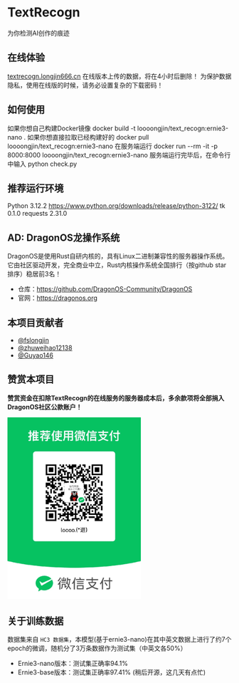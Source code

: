 # TextRecogn
为你检测AI创作的痕迹

## 在线体验
[textrecogn.longjin666.cn](https://textrecogn.longjin666.cn)
在线版本上传的数据，将在4小时后删除！
为保护数据隐私，使用在线版的时候，请务必设置复杂的下载密码！

## 如何使用
如果你想自己构建Docker镜像
docker build -t loooongjin/text_recogn:ernie3-nano .
如果你想直接拉取已经构建好的
docker pull loooongjin/text_recogn:ernie3-nano
在服务端运行
docker run --rm -it -p 8000:8000 loooongjin/text_recogn:ernie3-nano
服务端运行完毕后，在命令行中输入
python check.py

## 推荐运行环境
Python 3.12.2 https://www.python.org/downloads/release/python-3122/
tk 0.1.0
requests 2.31.0

## AD: DragonOS龙操作系统
DragonOS是使用Rust自研内核的，具有Linux二进制兼容性的服务器操作系统。它由社区驱动开发，完全商业中立，Rust内核操作系统全国排行（按github star排序）稳居前3名！
- 仓库：https://github.com/DragonOS-Community/DragonOS
- 官网：https://dragonos.org

## 本项目贡献者
- [@fslongjin](https://github.com/fslongjin)
- [@zhuweihao12138](https://github.com/zhuweihao12138)
- [@Guyao146](https://github.com/guyao146)

## 赞赏本项目
**赞赏资金在扣除TextRecogn的在线服务的服务器成本后，多余款项将全部捐入DragonOS社区公款账户！**

<img src="./static/sponsor.jpg" width="300px" />

## 关于训练数据
数据集来自 `HC3 数据集`，本模型(基于ernie3-nano)在其中英文数据上进行了约7个epoch的微调，随机分了3万条数据作为测试集（中英文各50%）
- Ernie3-nano版本：测试集正确率94.1%
- Ernie3-base版本：测试集正确率97.41% (稍后开源，这几天有点忙)
